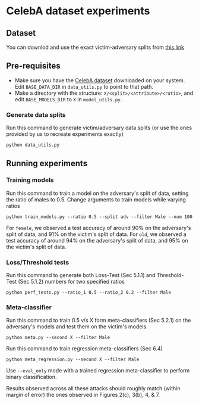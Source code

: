 # CelebA dataset experiments

## Dataset

You can downlod and use the exact victim-adversary splits from [this link](https://github.com/iamgroot42/FormEstDistRisks/raw/main/celeba/data/celeba_splits.zip)

## Pre-requisites

- Make sure you have the [CelebA dataset](https://mmlab.ie.cuhk.edu.hk/projects/CelebA.html) downloaded on your system. Edit `BASE_DATA_DIR` in `data_utils.py` to point to that path.
- Make a directory with the structure: `X/<split>/<attribute>/<ratio>`, and edit `BASE_MODELS_DIR` to `X` in `model_utils.py`.

### Generate data splits

Run this command to generate victim/adversary data splits (or use the ones provided by us to recreate experiments exactly)

`python data_utils.py`

## Running experiments

### Training models

Run this command to train a model on the adversary's split of data, setting the ratio of males to 0.5. Change arguments to train models while varying ratios

`python train_models.py --ratio 0.5 --split adv --filter Male --num 100`

For `female`, we observed a test accuracy of around 90% on the adversary's split of data, and 91% on the victim's split of data.
For `old`, we observed a test accuracy of around 94% on the adversary's split of data, and 95% on the victim's split of data.

### Loss/Threshold tests

Run this command to generate both Loss-Test (Sec 5.1.1) and Threshold-Test (Sec 5.1.2) numbers for two specified ratios

`python perf_tests.py --ratio_1 0.5 --ratio_2 0.2 --filter Male`

### Meta-classifier

Run this command to train 0.5 v/s X form meta-classifiers (Sec 5.2.1) on the adversary's models and test them on the victim's models.

`python meta.py --second X --filter Male`

Run this command to train regression meta-classifiers (Sec 6.4)

`python meta_regression.py --second X --filter Male`

Use `--eval_only` mode with a trained regression meta-classifier to perform binary classification.

Results observed across all these attacks should roughly match (within margin of error) the ones observed in Figures 2(c), 3(b), 4, & 7.
